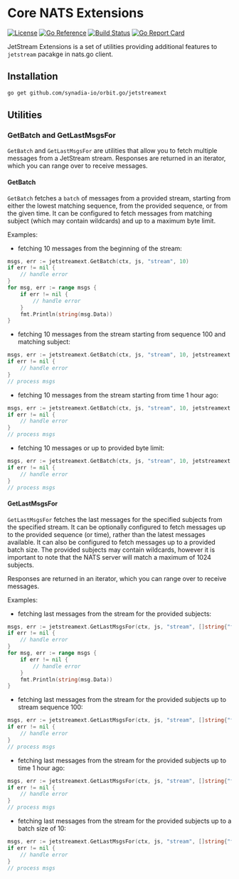 # Core NATS Extensions

[License-Url]: https://www.apache.org/licenses/LICENSE-2.0
[License-Image]: https://img.shields.io/badge/License-Apache2-blue.svg
[ReportCard-Url]: https://goreportcard.com/report/github.com/synadia-io/orbit.go/jetstreamext
[ReportCard-Image]: https://goreportcard.com/badge/github.com/synadia-io/orbit.go/jetstreamext
[Build-Status-Url]: https://github.com/synadia-io/orbit.go/actions/workflows/jetstreamext.yaml
[Build-Status-Image]: https://github.com/synadia-io/orbit.go/actions/workflows/jetstreamext.yaml/badge.svg?branch=main
[GoDoc-Url]: https://pkg.go.dev/github.com/synadia-io/orbit.go/jetstreamext
[GoDoc-Image]: https://pkg.go.dev/badge/github.com/synadia-io/orbit.go/jetstreamext.svg

[![License][License-Image]][License-Url]
[![Go Reference][GoDoc-Image]][GoDoc-Url]
[![Build Status][Build-Status-Image]][Build-Status-Url]
[![Go Report Card][ReportCard-Image]][ReportCard-Url]

JetStream Extensions is a set of utilities providing additional features to `jetstream` pacakge in nats.go client.

## Installation

```bash
go get github.com/synadia-io/orbit.go/jetstreamext
```

## Utilities

### GetBatch and GetLastMsgsFor

`GetBatch` and `GetLastMsgsFor` are utilities that allow you to fetch multiple messages from a JetStream stream.
Responses are returned in an iterator, which you can range over to receive messages.

#### GetBatch

`GetBatch` fetches a `batch` of messages from a provided stream, starting from
either the lowest matching sequence, from the provided sequence, or from the
given time. It can be configured to fetch messages from matching subject (which
may contain wildcards) and up to a maximum byte limit.

Examples:

- fetching 10 messages from the beginning of the stream:

```go
msgs, err := jetstreamext.GetBatch(ctx, js, "stream", 10)
if err != nil {
    // handle error
}
for msg, err := range msgs {
    if err != nil {
        // handle error
    }
    fmt.Println(string(msg.Data))
}
```

- fetching 10 messages from the stream starting from sequence 100 and matching subject:

```go
msgs, err := jetstreamext.GetBatch(ctx, js, "stream", 10, jetstreamext.GetBatchSeq(100), jetstreamext.GetBatchSubject("foo"))
if err != nil {
    // handle error
}
// process msgs
```

- fetching 10 messages from the stream starting from time 1 hour ago:

```go
msgs, err := jetstreamext.GetBatch(ctx, js, "stream", 10, jetstreamext.GetBatchStartTime(time.Now().Add(-time.Hour)))
if err != nil {
    // handle error
}
// process msgs
```

- fetching 10 messages or up to provided byte limit:

```go
msgs, err := jetstreamext.GetBatch(ctx, js, "stream", 10, jetstreamext.GetBatchMaxBytes(1024))
if err != nil {
    // handle error
}
// process msgs
```

#### GetLastMsgsFor

`GetLastMsgsFor` fetches the last messages for the specified subjects from the specified stream. It can be optionally configured to fetch messages up to the provided sequence (or time), rather than the latest messages available. It can also be configured to fetch messages up to a provided batch size.
The provided subjects may contain wildcards, however it is important to note that the NATS server will match a maximum of 1024 subjects.

Responses are returned in an iterator, which you can range over to receive messages.

Examples:

- fetching last messages from the stream for the provided subjects:

```go
msgs, err := jetstreamext.GetLastMsgsFor(ctx, js, "stream", []string{"foo", "bar"})
if err != nil {
    // handle error
}
for msg, err := range msgs {
    if err != nil {
        // handle error
    }
    fmt.Println(string(msg.Data))
}
```

- fetching last messages from the stream for the provided subjects up to stream sequence 100:

```go
msgs, err := jetstreamext.GetLastMsgsFor(ctx, js, "stream", []string{"foo", "bar"}, jetstreamext.GetLastMsgsUpToSeq(100))
if err != nil {
    // handle error
}
// process msgs
```

- fetching last messages from the stream for the provided subjects up to time 1 hour ago:

```go
msgs, err := jetstreamext.GetLastMsgsFor(ctx, js, "stream", []string{"foo", "bar"}, jetstreamext.GetLastMsgsUpToTime(time.Now().Add(-time.Hour)))
if err != nil {
    // handle error
}
// process msgs
```

- fetching last messages from the stream for the provided subjects up to a batch size of 10:

```go
msgs, err := jetstreamext.GetLastMsgsFor(ctx, js, "stream", []string{"foo.*"}, jetstreamext.GetLastMsgsBatchSize(10))
if err != nil {
    // handle error
}
// process msgs
```
